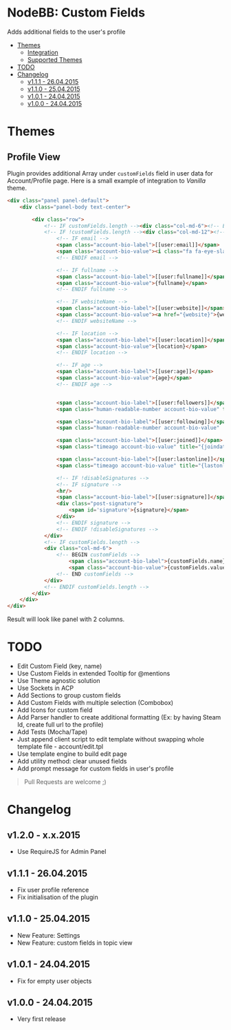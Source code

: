 # NodeBB: Custom Fields

Adds additional fields to the user's profile

<!-- START doctoc generated TOC please keep comment here to allow auto update -->
<!-- DON'T EDIT THIS SECTION, INSTEAD RE-RUN doctoc TO UPDATE -->
 

- [Themes](#themes)
  - [Integration](#integration)
  - [Supported Themes](#supported-themes)
- [TODO](#todo)
- [Changelog](#changelog)
  - [v1.1.1 - 26.04.2015](#v111---26042015)
  - [v1.1.0 - 25.04.2015](#v110---25042015)
  - [v1.0.1 - 24.04.2015](#v101---24042015)
  - [v1.0.0 - 24.04.2015](#v100---24042015)

<!-- END doctoc generated TOC please keep comment here to allow auto update -->

# Themes

## Profile View

Plugin provides additional Array under `customFields` field in user data for Account/Profile page.
Here is a small example of integration to *Vanilla* theme.

```html
<div class="panel panel-default">
    <div class="panel-body text-center">

        <div class="row">
            <!-- IF customFields.length --><div class="col-md-6"><!-- ENDIF customFields.length -->
            <!-- IF !customFields.length --><div class="col-md-12"><!-- ENDIF !customFields.length -->
                <!-- IF email -->
                <span class="account-bio-label">[[user:email]]</span>
                <span class="account-bio-value"><i class="fa fa-eye-slash {emailClass}" title="[[user:email_hidden]]"></i> {email}</span>
                <!-- ENDIF email -->

                <!-- IF fullname -->
                <span class="account-bio-label">[[user:fullname]]</span>
                <span class="account-bio-value">{fullname}</span>
                <!-- ENDIF fullname -->

                <!-- IF websiteName -->
                <span class="account-bio-label">[[user:website]]</span>
                <span class="account-bio-value"><a href="{website}">{websiteName}</a></span>
                <!-- ENDIF websiteName -->

                <!-- IF location -->
                <span class="account-bio-label">[[user:location]]</span>
                <span class="account-bio-value">{location}</span>
                <!-- ENDIF location -->

                <!-- IF age -->
                <span class="account-bio-label">[[user:age]]</span>
                <span class="account-bio-value">{age}</span>
                <!-- ENDIF age -->


                <span class="account-bio-label">[[user:followers]]</span>
                <span class="human-readable-number account-bio-value" title="{followerCount}">{followerCount}</span>

                <span class="account-bio-label">[[user:following]]</span>
                <span class="human-readable-number account-bio-value"  title="{followingCount}">{followingCount}</span>

                <span class="account-bio-label">[[user:joined]]</span>
                <span class="timeago account-bio-value" title="{joindate}"></span>

                <span class="account-bio-label">[[user:lastonline]]</span>
                <span class="timeago account-bio-value" title="{lastonline}"></span>

                <!-- IF !disableSignatures -->
                <!-- IF signature -->
                <hr/>
                <span class="account-bio-label">[[user:signature]]</span>
                <div class="post-signature">
                    <span id='signature'>{signature}</span>
                </div>
                <!-- ENDIF signature -->
                <!-- ENDIF !disableSignatures -->
            </div>
            <!-- IF customFields.length -->
            <div class="col-md-6">
                <!-- BEGIN customFields -->
                    <span class="account-bio-label">{customFields.name}</span>
                    <span class="account-bio-value">{customFields.value}</span>
                <!-- END customFields -->
            </div>
            <!-- ENDIF customFields.length -->
        </div>
    </div>
</div>
```

Result will look like panel with 2 columns.

# TODO

- Edit Custom Field (key, name)
- Use Custom Fields in extended Tooltip for @mentions
- Use Theme agnostic solution
- Use Sockets in ACP
- Add Sections to group custom fields
- Add Custom Fields with multiple selection (Combobox)
- Add Icons for custom field
- Add Parser handler to create additional formatting (Ex: by having Steam Id, create full url to the profile)
- Add Tests (Mocha/Tape)
- Just append client script to edit template without swapping whole template file - account/edit.tpl
- Use template engine to build edit page
- Add utility method: clear unused fields
- Add prompt message for custom fields in user's profile

> Pull Requests are welcome ;)

# Changelog

## v1.2.0 - x.x.2015

- Use RequireJS for Admin Panel

## v1.1.1 - 26.04.2015

- Fix user profile reference 
- Fix initialisation of the plugin

## v1.1.0 - 25.04.2015

- New Feature: Settings
- New Feature: custom fields in topic view

## v1.0.1 - 24.04.2015

- Fix for empty user objects

## v1.0.0 - 24.04.2015

- Very first release
